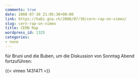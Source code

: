 ```yaml
---
comments: true
date: 2008-07-30 21:05:30+00:00
link: https://habi.gna.ch/2008/07/30/cern-rap-on-vimeo/
slug: cern-rap-on-vimeo
title: CERN Rap
wordpress_id: 1325
categories:
- none
---
```


für Bruni und die Buben, um die Diskussion von Sonntag Abend fortzuführen: 

{{< vimeo 1431471 >}}
